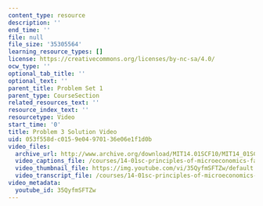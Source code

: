 ```yaml
---
content_type: resource
description: ''
end_time: ''
file: null
file_size: '35305564'
learning_resource_types: []
license: https://creativecommons.org/licenses/by-nc-sa/4.0/
ocw_type: ''
optional_tab_title: ''
optional_text: ''
parent_title: Problem Set 1
parent_type: CourseSection
related_resources_text: ''
resource_index_text: ''
resourcetype: Video
start_time: '0'
title: Problem 3 Solution Video
uid: 053f558d-c015-9e04-9701-36e06e1f1d0b
video_files:
  archive_url: http://www.archive.org/download/MIT14.01SCF10/MIT14_01SCF10_problem_1-3_300k.mp4
  video_captions_file: /courses/14-01sc-principles-of-microeconomics-fall-2011/1e55eeb0dfe35b13baf126fb92b97f1e_35QyfmSFTZw.vtt
  video_thumbnail_file: https://img.youtube.com/vi/35QyfmSFTZw/default.jpg
  video_transcript_file: /courses/14-01sc-principles-of-microeconomics-fall-2011/4589724e550aac9075e2494b70fc24cc_35QyfmSFTZw.pdf
video_metadata:
  youtube_id: 35QyfmSFTZw
---
```

